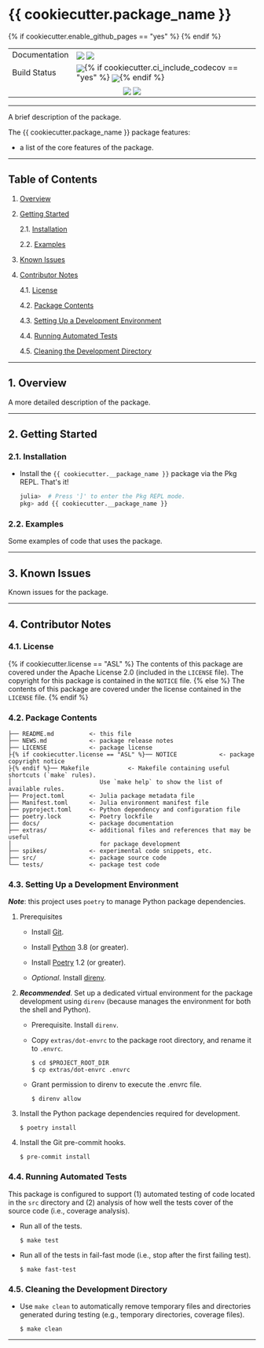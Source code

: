 {{ cookiecutter.package_name }}
===============================================================================

[----------------------------- BADGES: BEGIN -----------------------------]: #

<table>{% if cookiecutter.enable_github_pages == "yes" %}
  <tr>
    <td>Documentation</td>
    <td>
      <a href="https://{{ cookiecutter.github_repo_owner }}.github.io/{{ cookiecutter.__package_name }}.jl/dev/"><img style="vertical-align: bottom;" src="https://img.shields.io/badge/docs-dev-blue.svg"/></a>
      <a href="https://{{ cookiecutter.github_repo_owner }}.github.io/{{ cookiecutter.__package_name }}.jl/stable/"><img style="vertical-align: bottom;" src="https://img.shields.io/badge/docs-stable-blue.svg"/></a>
    </td>
  </tr>
{% endif %}
  <tr>
    <td>Build Status</td>
    <td>
      <a href="https://github.com/{{ cookiecutter.github_repo_owner }}/{{ cookiecutter.__package_name }}.jl/actions/workflows/CI.yml"><img style="vertical-align: bottom;" src="https://github.com/{{ cookiecutter.github_repo_owner }}/{{ cookiecutter.__package_name }}.jl/actions/workflows/CI.yml/badge.svg"/></a>{% if cookiecutter.ci_include_codecov == "yes" %}
      <a href="https://codecov.io/gh/{{ cookiecutter.github_repo_owner }}/{{ cookiecutter.__package_name }}.jl">
        <img style="vertical-align: bottom;" src="https://codecov.io/gh/{{ cookiecutter.github_repo_owner }}/{{ cookiecutter.__package_name }}.jl/branch/main/graph/badge.svg"/></a>{% endif %}
    </td>
  </tr>

  <!-- Miscellaneous Badges -->
  <tr>
    <td colspan=2 align="center">
      <a href="https://github.com/{{ cookiecutter.github_repo_owner }}/{{ cookiecutter.__package_name }}.jl/issues"><img style="vertical-align: bottom;" src="https://img.shields.io/badge/contributions-welcome-brightgreen.svg?style=flat"/></a>
      <a href="https://github.com/invenia/BlueStyle"><img style="vertical-align: bottom;" src="https://img.shields.io/badge/code%20style-blue-4495d1.svg"/></a>
    </td>
  </tr>
</table>

[------------------------------ BADGES: END ------------------------------]: #

-------------------------------------------------------------------------------

A brief description of the package.

The {{ cookiecutter.package_name }} package features:

* a list of the core features of the package.

-------------------------------------------------------------------------------

Table of Contents
-----------------

1. [Overview][#1]

2. [Getting Started][#2]

   2.1. [Installation][#2.1]

   2.2. [Examples][#2.2]

3. [Known Issues][#3]

4. [Contributor Notes][#4]

   4.1. [License][#4.1]

   4.2. [Package Contents][#4.2]

   4.3. [Setting Up a Development Environment][#4.3]

   4.4. [Running Automated Tests][#4.4]

   4.5. [Cleaning the Development Directory][#4.5]

-------------------------------------------------------------------------------

## 1. Overview

A more detailed description of the package.

-------------------------------------------------------------------------------

## 2. Getting Started

### 2.1. Installation

<!-- Instructions for adding a local registry that the Julia package is registered with

* Add the XYZ Julia package registry.

  ```julia
  julia>  # Press ']' to enter the Pkg REPL mode.
  pkg> registry add https://github.com/{{ cookiecutter.github_repo_owner }}/JuliaRegistry.git
  ```

  ___Notes___

  * _Only needed once_. This step only needs to be performed once per Julia installation.

  * _{{ cookiecutter.__package_name }} is registered with a local Julia package registry_.
    The XYZ registry needs to be added to your Julia installation because
    {{ cookiecutter.__package_name }} is currently registered with XYZ Julia package
    registry (not the General Julia package registry).
-->

* Install the `{{ cookiecutter.__package_name }}` package via the Pkg REPL. That's it!

  ```julia
  julia>  # Press ']' to enter the Pkg REPL mode.
  pkg> add {{ cookiecutter.__package_name }}
  ```

### 2.2. Examples

Some examples of code that uses the package.

-------------------------------------------------------------------------------

## 3. Known Issues

Known issues for the package.

-------------------------------------------------------------------------------

## 4. Contributor Notes

### 4.1. License
{% if cookiecutter.license == "ASL" %}
The contents of this package are covered under the Apache License 2.0 (included
in the `LICENSE` file). The copyright for this package is contained in the
`NOTICE` file.
{% else %}
The contents of this package are covered under the license contained in the
`LICENSE` file.
{% endif %}
### 4.2. Package Contents

```
├── README.md          <- this file
├── NEWS.md            <- package release notes
├── LICENSE            <- package license
├{% if cookiecutter.license == "ASL" %}── NOTICE            <- package copyright notice
├{% endif %}── Makefile           <- Makefile containing useful shortcuts (`make` rules).
│                         Use `make help` to show the list of available rules.
├── Project.toml       <- Julia package metadata file
├── Manifest.toml      <- Julia environment manifest file
├── pyproject.toml     <- Python dependency and configuration file
├── poetry.lock        <- Poetry lockfile
├── docs/              <- package documentation
├── extras/            <- additional files and references that may be useful
│                         for package development
├── spikes/            <- experimental code snippets, etc.
├── src/               <- package source code
└── tests/             <- package test code
```

### 4.3. Setting Up a Development Environment

___Note___: this project uses `poetry` to manage Python package dependencies.

1. Prerequisites

   * Install [Git][git].

   * Install [Python][python] 3.8 (or greater).

   * Install [Poetry][poetry] 1.2 (or greater).

   * _Optional_. Install [direnv][direnv].

2. ___Recommended___. Set up a dedicated virtual environment for the package
   development using `direnv` (because manages the environment for both the
   shell and Python).

   * Prerequisite. Install `direnv`.

   * Copy `extras/dot-envrc` to the package root directory, and rename it to
     `.envrc`.

     ```shell
     $ cd $PROJECT_ROOT_DIR
     $ cp extras/dot-envrc .envrc
     ```

   * Grant permission to direnv to execute the .envrc file.

     ```shell
     $ direnv allow
     ```

3. Install the Python package dependencies required for development.

   ```shell
   $ poetry install
   ```

4. Install the Git pre-commit hooks.

   ```shell
   $ pre-commit install
   ```

### 4.4. Running Automated Tests

This package is configured to support (1) automated testing of code located in
the `src` directory and (2) analysis of how well the tests cover of the source
code (i.e., coverage analysis).

* Run all of the tests.

  ```shell
  $ make test
  ```

* Run all of the tests in fail-fast mode (i.e., stop after the first failing
  test).

  ```shell
  $ make fast-test
  ```

### 4.5. Cleaning the Development Directory

* Use `make clean` to automatically remove temporary files and directories
  generated during testing (e.g., temporary directories, coverage files).

  ```shell
  $ make clean
  ```

-------------------------------------------------------------------------------

[----------------------------- INTERNAL LINKS -----------------------------]: #

[#1]: #1-overview

[#2]: #2-getting-started
[#2.1]: #21-installation
[#2.2]: #22-examples

[#3]: #3-known-issues

[#4]: #4-contributor-notes
[#4.1]: #41-license
[#4.2]: #42-package-contents
[#4.3]: #43-setting-up-a-development-environment
[#4.4]: #44-running-automated-tests
[#4.5]: #45-cleaning-the-development-directory

[---------------------------- REPOSITORY LINKS ----------------------------]: #

[----------------------------- EXTERNAL LINKS -----------------------------]: #

[direnv]: https://direnv.net/

[git]: https://git-scm.com/

[python]: https://www.python.org/

[poetry]: https://python-poetry.org/
